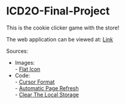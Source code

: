 # ICD2O-Final-Project

This is the cookie clicker game with the store!

The web application can be viewed at: [Link](https://mths-icd2o-1-2024.github.io/ICD2O-Final-Project-ain.jeong/) 

Sources:<br/>
+ Images:<br/>- [Flat Icon](https://www.flaticon.com/)
+ Code:<br/>- [Cursor Format](https://developer.mozilla.org/en-US/docs/Web/CSS/cursor)<br/>- [Automatic Page Refresh](https://www.freecodecamp.org/news/javascript-refresh-page-how-to-reload-a-page-in-js/)<br/>- [Clear The Local Storage](https://developer.mozilla.org/en-US/docs/Web/API/Storage/clear)
